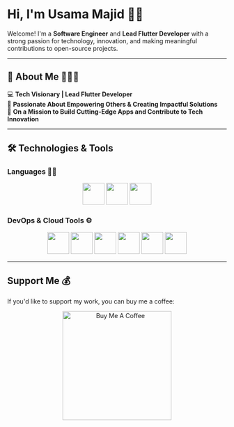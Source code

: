 # Hi, I'm Usama Majid 👋🏼

Welcome! I'm a **Software Engineer** and **Lead Flutter Developer** with a strong passion for technology, innovation, and making meaningful contributions to open-source projects.

---

## 🚀 About Me 🧑🏼‍💻

💻 **Tech Visionary | Lead Flutter Developer**  
🌱 **Passionate About Empowering Others & Creating Impactful Solutions**  
🚀 **On a Mission to Build Cutting-Edge Apps and Contribute to Tech Innovation**

---
## 🛠 Technologies & Tools

### Languages ✍🏼
<p align="center">
  <img src="https://img.icons8.com/color/344/flutter.png" height="50px" width="50px"/>
  <img src="https://img.icons8.com/color/452/dart.png" height="50px" width="50px"/>
  <img src="https://img.icons8.com/color/35/000000/c-plus-plus-logo.png" height="50px" width="50px"/>
</p>

### DevOps & Cloud Tools ⚙️
<p align="center">
  <img src="https://img.icons8.com/fluency/35/000000/visual-studio-code-2019.png" height="50px" width="50px"/>
  <img src="https://img.icons8.com/color/35/000000/google-cloud.png" height="50px" width="50px"/>
  <img src="https://img.icons8.com/color/35/000000/figma--v2.png" height="50px" width="50px"/>
  <img src="https://img.icons8.com/color/35/000000/git.png" height="50px" width="50px"/>
  <img src="https://img.icons8.com/color/35/000000/github.png" height="50px" width="50px"/>
  <img src="https://img.icons8.com/cute-clipart/35/000000/canva.png" height="50px" width="50px"/>
</p>

---

## Support Me 💰

If you'd like to support my work, you can buy me a coffee:

<p align="center">
  <a href="https://www.buymeacoffee.com/usamamajid" target="_blank"><img src="https://cdn.buymeacoffee.com/buttons/v2/default-yellow.png" alt="Buy Me A Coffee" width="250"></a>
</p>
